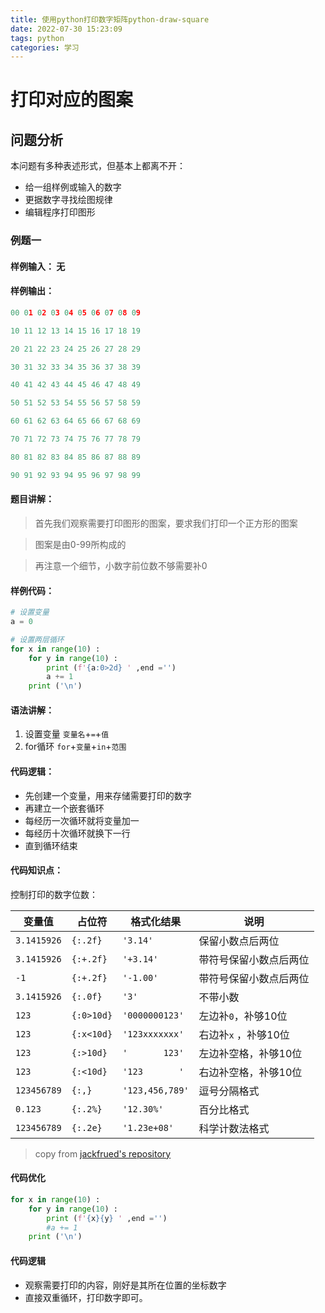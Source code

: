 ```yaml
---
title: 使用python打印数字矩阵python-draw-square
date: 2022-07-30 15:23:09
tags: python
categories: 学习
---
```



# 打印对应的图案

## 问题分析

本问题有多种表述形式，但基本上都离不开：
+ 给一组样例或输入的数字
+ 更据数字寻找绘图规律
+ 编辑程序打印图形

### 例题一

#### 样例输入： 无

#### 样例输出：

``` python
00 01 02 03 04 05 06 07 08 09

10 11 12 13 14 15 16 17 18 19

20 21 22 23 24 25 26 27 28 29

30 31 32 33 34 35 36 37 38 39

40 41 42 43 44 45 46 47 48 49

50 51 52 53 54 55 56 57 58 59

60 61 62 63 64 65 66 67 68 69

70 71 72 73 74 75 76 77 78 79

80 81 82 83 84 85 86 87 88 89

90 91 92 93 94 95 96 97 98 99

```

#### 题目讲解：
> 首先我们观察需要打印图形的图案，要求我们打印一个正方形的图案

> 图案是由0-99所构成的

> 再注意一个细节，小数字前位数不够需要补0

#### 样例代码：

``` python
# 设置变量
a = 0

# 设置两层循环
for x in range(10) :
    for y in range(10) :
        print (f'{a:0>2d} ' ,end ='')
        a += 1
    print ('\n')
```

#### 语法讲解：

1. 设置变量 `变量名`+`=`+`值`
2. for循环 `for`+`变量`+`in`+`范围`

#### 代码逻辑：

+ 先创建一个变量，用来存储需要打印的数字
+ 再建立一个嵌套循环
+ 每经历一次循环就将变量加一
+ 每经历十次循环就换下一行
+ 直到循环结束

#### 代码知识点：

控制打印的数字位数：

| 变量值      | 占位符     | 格式化结果    | 说明 |
| ----------- | ---------- | ------------- | ---- |
| `3.1415926` | `{:.2f}`   | `'3.14'`      | 保留小数点后两位 |
| `3.1415926` | `{:+.2f}`  | `'+3.14'`       | 带符号保留小数点后两位 |
| `-1`        | `{:+.2f}`  | `'-1.00'` | 带符号保留小数点后两位 |
| `3.1415926` | `{:.0f}`   | `'3'` | 不带小数 |
| `123`       | `{:0>10d}` | `'0000000123'` | 左边补`0`，补够10位 |
| `123`       | `{:x<10d}` | `'123xxxxxxx'` | 右边补`x` ，补够10位 |
| `123`       | `{:>10d}`  | `'       123'` | 左边补空格，补够10位 |
| `123`       | `{:<10d}` | `'123       '` | 右边补空格，补够10位 |
| `123456789` | `{:,}`     | `'123,456,789'` | 逗号分隔格式 |
| `0.123`     | `{:.2%}`   | `'12.30%'`    | 百分比格式 |
| `123456789` | `{:.2e}`   | `'1.23e+08'`  | 科学计数法格式 |

> copy from [jackfrued's repository](https://github.com/jackfrued/Python-Core-50-Courses/blob/master/)

#### 代码优化
``` python
for x in range(10) :
    for y in range(10) :
        print (f'{x}{y} ' ,end ='')
        #a += 1
    print ('\n')
```

#### 代码逻辑

+ 观察需要打印的内容，刚好是其所在位置的坐标数字
+ 直接双重循环，打印数字即可。
